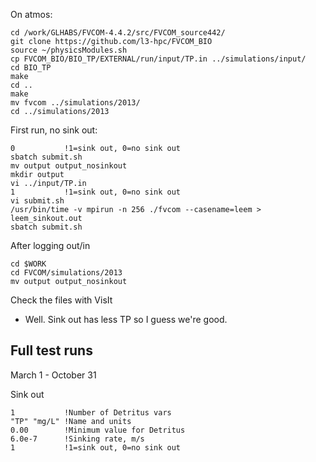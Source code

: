 On atmos:
```
cd /work/GLHABS/FVCOM-4.4.2/src/FVCOM_source442/ 
git clone https://github.com/l3-hpc/FVCOM_BIO
source ~/physicsModules.sh
cp FVCOM_BIO/BIO_TP/EXTERNAL/run/input/TP.in ../simulations/input/
cd BIO_TP
make
cd ..
make
mv fvcom ../simulations/2013/
cd ../simulations/2013
```

First run, no sink out:
```
0           !1=sink out, 0=no sink out
sbatch submit.sh
mv output output_nosinkout
mkdir output
vi ../input/TP.in
1           !1=sink out, 0=no sink out
vi submit.sh
/usr/bin/time -v mpirun -n 256 ./fvcom --casename=leem > leem_sinkout.out
sbatch submit.sh
```

After logging out/in
```
cd $WORK
cd FVCOM/simulations/2013
mv output output_nosinkout
```

Check the files with VisIt
- Well.  Sink out has less TP so I guess we're good.

## Full test runs
March 1 - October 31

Sink out
```
1           !Number of Detritus vars
"TP" "mg/L" !Name and units
0.00        !Minimum value for Detritus
6.0e-7      !Sinking rate, m/s
1           !1=sink out, 0=no sink out
```




